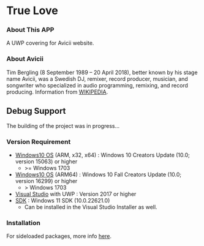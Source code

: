 # True Love
### About This APP
A UWP covering for Avicii website.

### About Avicii
Tim Bergling (8 September 1989 – 20 April 2018), better known by his stage name Avicii, was a Swedish DJ, remixer, record producer, musician, and songwriter who specialized in audio programming, remixing, and record producing.
Information from [WIKIPEDIA](https://en.wikipedia.org/wiki/Avicii).

## Debug Support
The building of the project was in progress...

### Version Requirement
- [Windows10 OS](https://www.microsoft.com/en-us/software-download/windows10) (ARM, x32, x64) : Windows 10 Creators Update (10.0; version 15063) or higher
  - &gt;= Windows 1703
- [Windows10 OS](https://www.microsoft.com/en-us/software-download/windows10) (ARM64) : Windows 10 Fall Creators Update (10.0; version 16299) or higher
  - &gt; Windows 1703
- [Visual Studio](https://visualstudio.microsoft.com/downloads/) with UWP : Version 2017 or higher
- [SDK](https://developer.microsoft.com/en-us/windows/downloads/sdk-archive/) : Windows 11 SDK (10.0.22621.0)
  - Can be installed in the Visual Studio Installer as well.

### Installation
For sideloaded packages, more info [here](https://docs.microsoft.com/en-us/windows/application-management/sideload-apps-in-windows-10).
